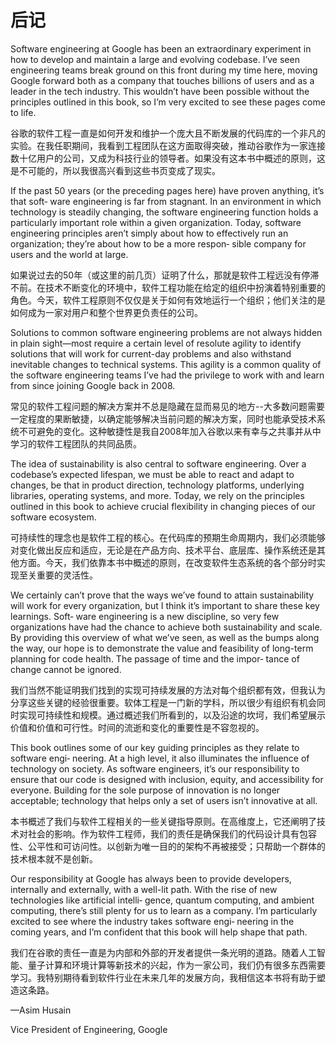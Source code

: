# 后记
Software engineering at Google has been an extraordinary experiment in how to develop and maintain a large and evolving codebase. I’ve seen engineering teams break ground on this front during my time here, moving Google forward both as a company that touches billions of users and as a leader in the tech industry. This wouldn’t have been possible without the principles outlined in this book, so I’m very excited to see these pages come to life.

谷歌的软件工程一直是如何开发和维护一个庞大且不断发展的代码库的一个非凡的实验。在我任职期间，我看到工程团队在这方面取得突破，推动谷歌作为一家连接数十亿用户的公司，又成为科技行业的领导者。如果没有这本书中概述的原则，这是不可能的，所以我很高兴看到这些书页变成了现实。

If the past 50 years (or the preceding pages here) have proven anything, it’s that soft‐ ware engineering is far from stagnant. In an environment in which technology is steadily changing, the software engineering function holds a particularly important role within a given organization. Today, software engineering principles aren’t simply about how to effectively run an organization; they’re about how to be a more respon‐ sible company for users and the world at large.

如果说过去的50年（或这里的前几页）证明了什么，那就是软件工程远没有停滞不前。在技术不断变化的环境中，软件工程功能在给定的组织中扮演着特别重要的角色。今天，软件工程原则不仅仅是关于如何有效地运行一个组织；他们关注的是如何成为一家对用户和整个世界更负责任的公司。

Solutions to common software engineering problems are not always hidden in plain sight—most require a certain level of resolute agility to identify solutions that will work for current-day problems and also withstand inevitable changes to technical systems. This agility is a common quality of the software engineering teams I’ve had the privilege to work with and learn from since joining Google back in 2008.

常见的软件工程问题的解决方案并不总是隐藏在显而易见的地方--大多数问题需要一定程度的果断敏捷，以确定能够解决当前问题的解决方案，同时也能承受技术系统不可避免的变化。这种敏捷性是我自2008年加入谷歌以来有幸与之共事并从中学习的软件工程团队的共同品质。

The idea of sustainability is also central to software engineering. Over a codebase’s expected lifespan, we must be able to react and adapt to changes, be that in product direction, technology platforms, underlying libraries, operating systems, and more. Today, we rely on the principles outlined in this book to achieve crucial flexibility in changing pieces of our software ecosystem.

可持续性的理念也是软件工程的核心。在代码库的预期生命周期内，我们必须能够对变化做出反应和适应，无论是在产品方向、技术平台、底层库、操作系统还是其他方面。今天，我们依靠本书中概述的原则，在改变软件生态系统的各个部分时实现至关重要的灵活性。

We certainly can’t prove that the ways we’ve found to attain sustainability will work for every organization, but I think it’s important to share these key learnings. Soft‐ ware engineering is a new discipline, so very few organizations have had the chance to achieve both sustainability and scale. By providing this overview of what we’ve seen, as well as the bumps along the way, our hope is to demonstrate the value and feasibility of long-term planning for code health. The passage of time and the impor‐ tance of change cannot be ignored.

我们当然不能证明我们找到的实现可持续发展的方法对每个组织都有效，但我认为分享这些关键的经验很重要。软体工程是一门新的学科，所以很少有组织有机会同时实现可持续性和规模。通过概述我们所看到的，以及沿途的坎坷，我们希望展示价值和价值和可行性。时间的流逝和变化的重要性是不容忽视的。

This book outlines some of our key guiding principles as they relate to software engi‐ neering. At a high level, it also illuminates the influence of technology on society. As software engineers, it’s our responsibility to ensure that our code is designed with inclusion, equity, and accessibility for everyone. Building for the sole purpose of innovation is no longer acceptable; technology that helps only a set of users isn’t innovative at all.

本书概述了我们与软件工程相关的一些关键指导原则。在高维度上，它还阐明了技术对社会的影响。作为软件工程师，我们的责任是确保我们的代码设计具有包容性、公平性和可访问性。以创新为唯一目的的架构不再被接受；只帮助一个群体的技术根本就不是创新。

Our responsibility at Google has always been to provide developers, internally and externally, with a well-lit path. With the rise of new technologies like artificial intelli‐ gence, quantum computing, and ambient computing, there’s still plenty for us to learn as a company. I’m particularly excited to see where the industry takes software engi‐ neering in the coming years, and I’m confident that this book will help shape that path.

我们在谷歌的责任一直是为内部和外部的开发者提供一条光明的道路。随着人工智能、量子计算和环境计算等新技术的兴起，作为一家公司，我们仍有很多东西需要学习。我特别期待看到软件行业在未来几年的发展方向，我相信这本书将有助于塑造这条路。

—Asim Husain 

Vice President of Engineering, Google

 
